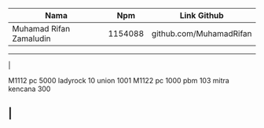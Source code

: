 Nama | Npm | Link Github
--------- | --------- | ---------
Muhamad Rifan Zamaludin| 1154088| github.com/MuhamadRifan
--------------------------------------------------------------------------------------------------------------------------------------------------------------------------------------
|<?xml version="1.0" encoding="UTF-8"?>
<!DOCTYPE logbarang SYSTEM "logbarang.dtd">
<logbarang>
	 <barang>
	 	<kode>M1112</kode>  
	 	<satuan>pc</satuan>  
	 	<harga cur="nmtoken">5000</harga>  
	 <asal>   
	 	<pt>ladyrock</pt>   
	 	<kodewil>10</kodewil>
	 	  </asal>  
	 	  <tujuan>   
	 	  	<pt>union</pt>   
	 	  	<kodewil>1001</kodewil>  
	 	  	</tujuan> 
	 	  	</barang>  
 
<barang>  
	<kode>M1122</kode>  
	<satuan>pc</satuan>  
	<harga cur="nmtoken">1000</harga>  
	<asal>   
		<pt>pbm</pt>   
		<kodewil>103</kodewil>  
		</asal>  
		<tujuan>   
			<pt>mitra kencana</pt>   
			<kodewil>300</kodewil>  
			</tujuan> 
			</barang>  
 
</logbarang> |
--------------------------------------------------------------------------------------------------------------------------------------------------------------------

